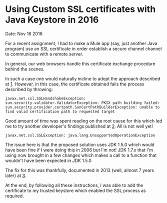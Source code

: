 # Using Custom SSL certificates with Java Keystore in 2016

Date: Nov 16 2016

For a recent assignment, I had to make a Mule app (say, just another Java program) use an SSL certificate in order establish a secure channel channel to communicate with a remote server.

In general, our web browsers handle this certificate exchange procedure behind the scenes.

In such a case one would naturally incline to adopt the approach described at [1]. However, in this case, the certificate obtained fails the process described by throwing:

    javax.net.ssl.SSLHandshakeException: sun.security.validator.ValidatorException: PKIX path building failed: sun.security.provider.certpath.SunCertPathBuilderException: unable to find valid certification path to requested target

Good amount of time was spent reading on the root cause for this which led me to try another developer's findings published at [2].
All is not well yet!

    javax.net.ssl.SSLException: java.lang.UnsupportedOperationException

The issue here is that the proposed solution uses JDK 1.5.0 which would have been fine if I were doing this in 2006 but I'm not!
JDK 1.7.x that I'm using now brought in a few changes which makes a call to a function that wouldn't have been expected in JDK 1.5.0

The fix for this was thankfully, documented in 2013 (well, almost 7 years later) at [3].

At the end, by following all these instructions, I was able to add the certificate to my trusted keystore which enabled the SSL process as required.


[1]: http://blog.jgc.org/2011/06/importing-existing-ssl-keycertificate.html
[2]: http://nodsw.com/blog/leeland/2006/12/06-no-more-unable-find-valid-certification-path-requested-target
[3]: http://infposs.blogspot.com/2013/06/installcert-and-java-7.html